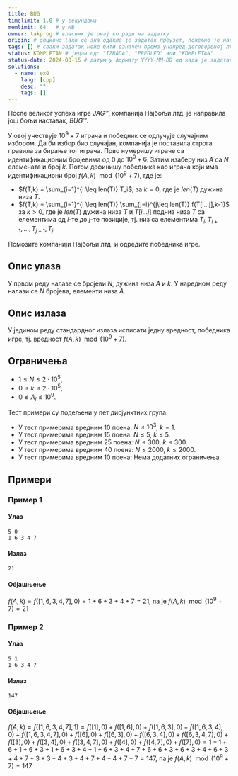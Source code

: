 ```yaml
---
title: BUG
timelimit: 1.0 # у секундама
memlimit: 64   # y MB
owner: takprog # власник је онај ко ради на задатку
origin: # опционо (ако се зна одакле је задатак преузет, пожељно је навести извор)
tags: [] # сваки задатак може бити означен према унапред договореној листи ознака
status: KOMPLETAN # један од: "IZRADA", "PREGLED" или "KOMPLETAN".
status-date: 2024-08-15 # датум у формату YYYY-MM-DD од када је задатак у наведеном статусу
solutions:
  - name: ex0
    lang: [cpp]
    desc: ""
    tags: []
---
```


После великог успеха игре _JAG™_, компанија Најбољи лтд. је направила још бољи наставак, _BUG™_.

У овој учествује $10^9 + 7$ играча и победник се одлучује случајним избором. Да би избор био случајан, компанија је поставила строга правила за бирање тог играча. Прво нумеришу играче са идентификационим бројевима од $0$ до $10^9+6$. Затим изаберу низ $A$ са $N$ елемената и број $k$. Потом дефинишу победника као играча који има идентификациони број $f(A,k) \mod (10^9 + 7)$, где је:

* $f(T,k) = \sum_{i=1}^{i \leq len(T)} T_i$, за $k=0$, где је $len(T)$ дужина низа $T$.
* $f(T,k) = \sum_{i=1}^{i \leq len(T)} \sum_{j=i}^{j\leq len(T)} f(T[i...j],k-1)$ за $k>0$, где је $len(T)$ дужина низа $T$ и $T[i...j]$ подниз низа $T$ са елементима од $i$-те до $j$-те позиције, тј. низ са елементима $T_i, T_{i+1}, ..., T_{j-1}, T_{j}$.

Помозите компанији Најбољи лтд. и одредите победника игре.


## Опис улаза

У првом реду налазе се бројеви $N$, дужина низа $A$ и $k$. У наредном реду налази се $N$ бројева, елементи низа $A$. 

## Опис излаза

У једином реду стандардног излаза исписати једну вредност, победника игре, тј. вредност $f(A,k) \mod (10^9 + 7)$.


## Ограничења
* $1 \leq N \leq 2 \cdot 10^{5}$,
* $0 \leq k \leq 2 \cdot 10^{5}$,
* $0 \leq A_i \leq 10^9$.

Тест примери су подељени у пет дисјунктних група:

* У тест примерима вредним 10 поена: $N \leq 10^3$, $k=1$.
* У тест примерима вредним 15 поена: $N \leq 5$, $k \leq 5$.
* У тест примерима вредним 25 поена: $N \leq 300$, $k \leq 300$.
* У тест примерима вредним 40 поена: $N \leq 2000$, $k \leq 2000$.
* У тест примерима вредним 10 поена: Нема додатних ограничења.

## Примери

### Пример 1

#### Улаз

~~~
5 0
1 6 3 4 7
~~~

#### Излаз

~~~
21
~~~

#### Објашњење
$f(A,k) = f([1,6,3,4,7],0) = 1 + 6 + 3 + 4 + 7 = 21$, па је $f(A,k) \mod (10^9 + 7) = 21$

### Пример 2

#### Улаз

~~~
5 1
1 6 3 4 7
~~~

#### Излаз

~~~
147
~~~

#### Објашњење
$f(A,k) = f([1,6,3,4,7],1) = f([1],0) + f([1,6],0) + f([1,6,3],0) + f([1,6,3,4],0) + f([1,6,3,4,7],0) + f([6],0) + f([6,3],0) + f([6,3,4],0) + f([6,3,4,7],0) + f([3],0) + f([3,4],0) + f([3,4,7],0) + f([4],0) + f([4,7],0) + f([7],0) = 1 + 1 + 6 + 1 + 6 + 3 + 1 + 6 + 3 + 4 + 1 + 6 + 3 + 4 + 7 + 6 + 6 + 3 + 6 + 3 + 4 + 6 + 3 + 4 + 7 + 3 + 3 + 4 + 3 + 4 + 7 + 4 + 4 + 7 + 7 = 147$, па је $f(A,k) \mod (10^9 + 7) =147$

